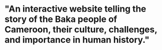 # "An interactive website telling the story of the Baka people of Cameroon, their culture, challenges, and importance in human history."

